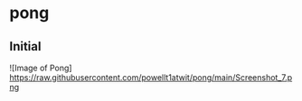 # pong

## Initial
![Image of Pong] https://raw.githubusercontent.com/powellt1atwit/pong/main/Screenshot_7.png
